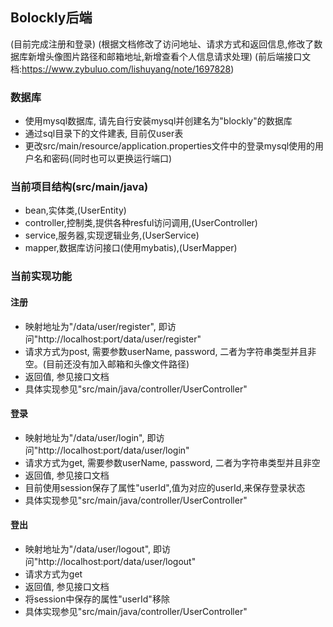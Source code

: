 ## Bolockly后端
(目前完成注册和登录)
(根据文档修改了访问地址、请求方式和返回信息,修改了数据库新增头像图片路径和邮箱地址,新增查看个人信息请求处理)
(前后端接口文档:https://www.zybuluo.com/lishuyang/note/1697828)
### 数据库
- 使用mysql数据库, 请先自行安装mysql并创建名为"blockly"的数据库
- 通过sql目录下的文件建表, 目前仅user表
- 更改src/main/resource/application.properties文件中的登录mysql使用的用户名和密码(同时也可以更换运行端口)

### 当前项目结构(src/main/java)
- bean,实体类,(UserEntity)
- controller,控制类,提供各种resful访问调用,(UserController)
- service,服务器,实现逻辑业务,(UserService)
- mapper,数据库访问接口(使用mybatis),(UserMapper)

### 当前实现功能

#### 注册
- 映射地址为"/data/user/register", 即访问"http://localhost:port/data/user/register"
- 请求方式为post, 需要参数userName, password, 二者为字符串类型并且非空。(目前还没有加入邮箱和头像文件路径)
- 返回值, 参见接口文档
- 具体实现参见"src/main/java/controller/UserController"

#### 登录
- 映射地址为"/data/user/login", 即访问"http://localhost:port/data/user/login"
- 请求方式为get, 需要参数userName, password, 二者为字符串类型并且非空
- 返回值, 参见接口文档
- 目前使用session保存了属性"userId",值为对应的userId,来保存登录状态
- 具体实现参见"src/main/java/controller/UserController"

#### 登出
- 映射地址为"/data/user/logout", 即访问"http://localhost:port/data/user/logout"
- 请求方式为get
- 返回值, 参见接口文档
- 将session中保存的属性"userId"移除
- 具体实现参见"src/main/java/controller/UserController"